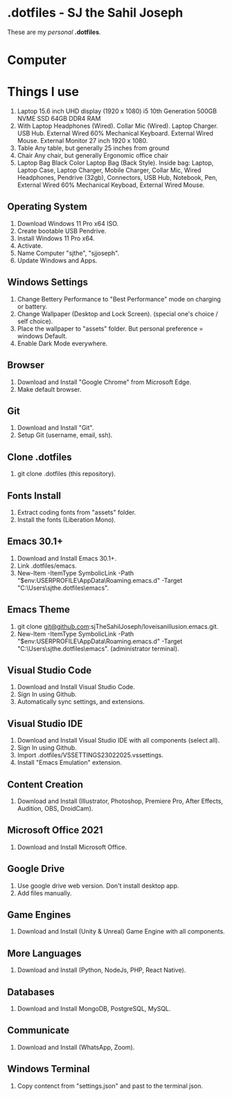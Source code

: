 
# .dotfiles - SJ the Sahil Joseph
These are my *personal* __.dotfiles__.

# Computer

# Things I use
  1. Laptop
     15.6 inch UHD display (1920 x 1080)
     i5 10th Generation
     500GB NVME SSD
     64GB DDR4 RAM
  2. With Laptop
     Headphones (Wired).
     Collar Mic (Wired).
     Laptop Charger.
     USB Hub.
     External Wired 60% Mechanical Keyboard.
     External Wired Mouse.
     External Monitor 27 inch 1920 x 1080.
  3. Table
     Any table, but generally
     25 inches from ground
  4. Chair
     Any chair, but generally
     Ergonomic office chair
  5. Laptop Bag
     Black Color Laptop Bag (Back Style).
     Inside bag:
            Laptop, Laptop Case, Laptop Charger, Mobile Charger, Collar Mic,
            Wired Headphones, Pendrive (32gb), Connectors, USB Hub, Notebook, Pen,
            External Wired 60% Mechanical Keyboad, External Wired Mouse.

## Operating System
   1. Download Windows 11 Pro x64 ISO.
   2. Create bootable USB Pendrive.
   3. Install Windows 11 Pro x64.
   4. Activate.
   5. Name Computer "sjthe", "sjjoseph".
   6. Update Windows and Apps.

## Windows Settings
   1. Change Bettery Performance to "Best Performance" mode on charging or battery.
   2. Change Wallpaper (Desktop and Lock Screen). (special one's choice / self choice).
   3. Place the wallpaper to "assets" folder. But personal preference = windows Default.
   4. Enable Dark Mode everywhere.

## Browser
   1. Download and Install "Google Chrome" from Microsoft Edge.
   2. Make default browser.

## Git
   1. Download and Install "Git".
   2. Setup Git (username, email, ssh).

## Clone .dotfiles
   1. git clone .dotfiles (this repository).

## Fonts Install
   1. Extract coding fonts from "assets" folder.
   2. Install the fonts (Liberation Mono).

## Emacs 30.1+
   1. Download and Install Emacs 30.1+.
   2. Link .dotfiles/emacs.
   3. New-Item -ItemType SymbolicLink -Path "$env:USERPROFILE\AppData\Roaming\.emacs.d" -Target "C:\Users\sjthe\.dotfiles\emacs".

## Emacs Theme
   1. git clone git@github.com:sjTheSahilJoseph/loveisanillusion.emacs.git.
   2. New-Item -ItemType SymbolicLink -Path "$env:USERPROFILE\AppData\Roaming\.emacs.d" -Target "C:\Users\sjthe\.dotfiles\emacs". (administrator terminal).

## Visual Studio Code
   1. Download and Install Visual Studio Code.
   2. Sign In using Github.
   3. Automatically sync settings, and extensions.

## Visual Studio IDE
   1. Download and Install Visual Studio IDE with all components (select all).
   2. Sign In using Github.
   3. Import .dotfiles/VSSETTINGS23022025.vssettings.
   4. Install "Emacs Emulation" extension.

## Content Creation
   1. Download and Install (Illustrator, Photoshop, Premiere Pro, After Effects, Audition, OBS, DroidCam).

## Microsoft Office 2021
   1. Download and Install Microsoft Office.

## Google Drive
   1. Use google drive web version. Don't install desktop app.
   2. Add files manually.

## Game Engines
   1. Download and Install (Unity & Unreal) Game Engine with all components.

## More Languages
   1. Download and Install (Python, NodeJs, PHP, React Native).

## Databases
   1. Download and Install MongoDB, PostgreSQL, MySQL.

## Communicate
   1. Download and Install (WhatsApp, Zoom).

## Windows Terminal
   1. Copy contenct from "settings.json" and past to the terminal json.


